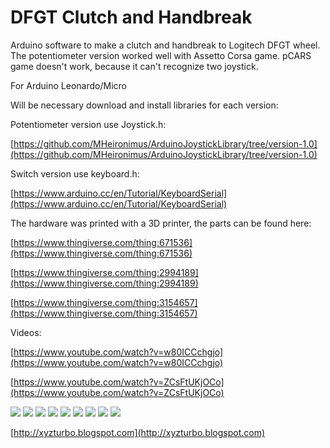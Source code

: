 # DFGT Clutch and Handbreak

Arduino software to make a clutch and handbreak to Logitech DFGT wheel.
The potentiometer version worked well with Assetto Corsa game. pCARS game doesn't work, because it can't recognize two joystick.

For Arduino Leonardo/Micro

Will be necessary download and install libraries for each version:

Potentiometer version use Joystick.h:

[https://github.com/MHeironimus/ArduinoJoystickLibrary/tree/version-1.0](https://github.com/MHeironimus/ArduinoJoystickLibrary/tree/version-1.0)

Switch version use keyboard.h:

[https://www.arduino.cc/en/Tutorial/KeyboardSerial](https://www.arduino.cc/en/Tutorial/KeyboardSerial)

The hardware was printed with a 3D printer, the parts can be found here:

[https://www.thingiverse.com/thing:671536](https://www.thingiverse.com/thing:671536)

[https://www.thingiverse.com/thing:2994189](https://www.thingiverse.com/thing:2994189)

[https://www.thingiverse.com/thing:3154657](https://www.thingiverse.com/thing:3154657)

Videos:

[https://www.youtube.com/watch?v=w80ICCchgjo](https://www.youtube.com/watch?v=w80ICCchgjo)

[https://www.youtube.com/watch?v=ZCsFtUKjOCo](https://www.youtube.com/watch?v=ZCsFtUKjOCo)

<img src="https://github.com/naldin/DFGT_Clutch/raw/master/IMG_0201.JPG" />
<img src="https://github.com/naldin/DFGT_Clutch/raw/master/IMG_0200.JPG" />
<img src="https://github.com/naldin/DFGT_Clutch/raw/master/IMG_0199.JPG" />
<img src="https://github.com/naldin/DFGT_Clutch/raw/master/IMG_0198.JPG" />
<img src="https://github.com/naldin/DFGT_Clutch/raw/master/IMG_0107.jpg" />
<img src="https://github.com/naldin/DFGT_Clutch/raw/master/IMG_0104.JPG" />
<img src="https://github.com/naldin/DFGT_Clutch/raw/master/IMG_0105.JPG" />
<img src="https://github.com/naldin/DFGT_Clutch/raw/master/joystick.PNG" />
<img src="https://github.com/naldin/DFGT_Clutch/raw/master/potentiometer.png" />

[http://xyzturbo.blogspot.com](http://xyzturbo.blogspot.com)
